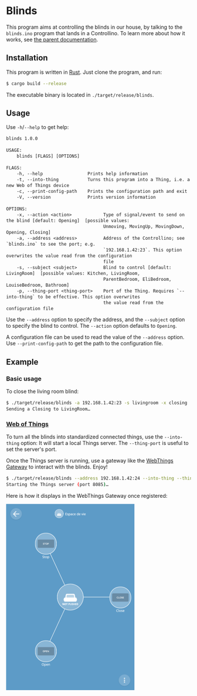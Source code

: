 # Blinds

This program aims at controlling the blinds in our house, by talking
to the `blinds.ino` program that lands in a Controllino. To learn more
about how it works, see [the parent documentation](../).

## Installation

This program is written in [Rust](https://www.rust-lang.org/). Just
clone the program, and run:

```sh
$ cargo build --release
```

The executable binary is located in
`./target/release/blinds`.

## Usage

Use `-h`/`--help` to get help:

```
blinds 1.0.0

USAGE:
    blinds [FLAGS] [OPTIONS]

FLAGS:
    -h, --help                 Prints help information
    -t, --into-thing           Turns this program into a Thing, i.e. a new Web of Things device
    -c, --print-config-path    Prints the configuration path and exit
    -V, --version              Prints version information

OPTIONS:
    -x, --action <action>            Type of signal/event to send on the blind [default: Opening]  [possible values:
                                     Unmoving, MovingUp, MovingDown, Opening, Closing]
    -a, --address <address>          Address of the Controllino; see `blinds.ino` to see the port; e.g.
                                     `192.168.1.42:23`. This option overwrites the value read from the configuration
                                     file
    -s, --subject <subject>          Blind to control [default: LivingRoom]  [possible values: Kitchen, LivingRoom,
                                     ParentBedroom, EliBedroom, LouiseBedroom, Bathroom]
    -p, --thing-port <thing-port>    Port of the Thing. Requires `--into-thing` to be effective. This option overwrites
                                     the value read from the configuration file
```

Use the `--address` option to specify the address, and the `--subject`
option to specify the blind to control. The `--action` option defaults
to `Opening`.

A configuration file can be used to read the value of the `--address`
option. Use `--print-config-path` to get the path to the configuration
file.

## Example

### Basic usage

To close the living room blind:

```sh
$ ./target/release/blinds -a 192.168.1.42:23 -s livingroom -x closing
Sending a Closing to LivingRoom…
```

### [Web of Things](https://www.w3.org/WoT/)

To turn all the blinds into standardized connected things, use the
`--into-thing` option: It will start a local Things server. The
`--thing-port` is useful to set the server's port.

Once the Things server is running, use a gateway like the [WebThings
Gateway](https://iot.mozilla.org/gateway/) to interact with the
blinds. Enjoy!

```sh
$ ./target/release/blinds --address 192.168.1.42:24 --into-thing --thing-port 8085
Starting the Things server (port 8085)…
```

Here is how it displays in the WebThings Gateway once registered:

<img src="./doc/webthings_gateway/blind.png" alt="The Blind Thing" width="350px" />
